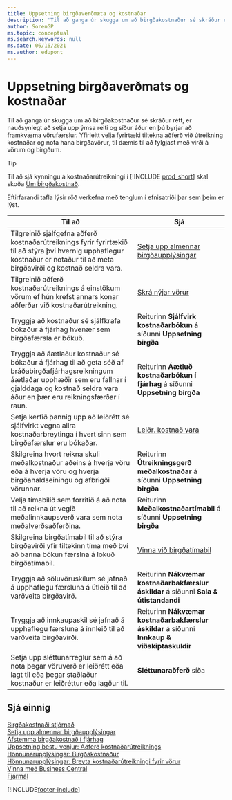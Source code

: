 ```yaml
---
title: Uppsetning birgðaverðmæta og kostnaðar
description: 'Til að ganga úr skugga um að birgðakostnaður sé skráður rétt, er nauðsynlegt að setja upp ýmsa reiti og síður áður en þú byrjar að framkvæma vörufærslur.'
author: SorenGP
ms.topic: conceptual
ms.search.keywords: null
ms.date: 06/16/2021
ms.author: edupont
---
```

# <a name="setting-up-inventory-valuation-and-costing" />Uppsetning birgðaverðmats og kostnaðar

Til að ganga úr skugga um að birgðakostnaður sé skráður rétt, er nauðsynlegt að setja upp ýmsa reiti og síður áður en þú byrjar að framkvæma vörufærslur. Yfirleitt velja fyrirtæki tiltekna aðferð við útreikning kostnaðar og nota hana birgðavörur, til dæmis til að fylgjast með virði á vörum og birgðum.  

> [!TIP]
> Til að sjá kynningu á kostnaðarútreikningi í [!INCLUDE [prod_short](includes/prod_short.md)] skal skoða [Um birgðakostnað](finance-learn-about-costing.md).

Eftirfarandi tafla lýsir röð verkefna með tenglum í efnisatriði þar sem þeim er lýst.

|**Til að**|**Sjá**|  
|------------|-------------|
|Tilgreinið sjálfgefna aðferð kostnaðarútreiknings fyrir fyrirtækið til að stýra því hvernig upphaflegur kostnaður er notaður til að meta birgðavirði og kostnað seldra vara.|[Setja upp almennar birgðaupplýsingar](inventory-how-setup-general.md)|  
|Tilgreinið aðferð kostnaðarútreiknings á einstökum vörum ef hún krefst annars konar aðferðar við kostnaðarútreikning.|[Skrá nýjar vörur](inventory-how-register-new-items.md)|  
|Tryggja að kostnaður sé sjálfkrafa bókaður á fjárhag hvenær sem birgðafærsla er bókuð.|Reiturinn **Sjálfvirk kostnaðarbókun** á síðunni **Uppsetning birgða**|  
|Tryggja að áætlaður kostnaður sé bókaður á fjárhag til að geta séð af bráðabirgðafjárhagsreikningum áætlaðar upphæðir sem eru fallnar í gjalddaga og kostnað seldra vara áður en þær eru reikningsfærðar í raun.|Reiturinn **Áætluð kostnaðarbókun í fjárhag** á síðunni **Uppsetning birgða**|  
|Setja kerfið þannig upp að leiðrétt sé sjálfvirkt vegna allra kostnaðarbreytinga í hvert sinn sem birgðafærslur eru bókaðar.|[Leiðr. kostnað vara](inventory-how-adjust-item-costs.md)|  
|Skilgreina hvort reikna skuli meðalkostnaður aðeins á hverja vöru eða á hverja vöru og hverja birgðahaldseiningu og afbrigði vörunnar.|Reiturinn **Útreikningsgerð meðalkostnaðar** á síðunni **Uppsetning birgða**|  
|Velja tímabilið sem forritið á að nota til að reikna út vegið meðalinnkaupsverð vara sem nota meðalverðsaðferðina.|Reiturinn **Meðalkostnaðartímabil** á síðunni **Uppsetning birgða**|  
|Skilgreina birgðatímabil til að stýra birgðavirði yfir tiltekinn tíma með því að banna bókun færslna á lokuð birgðatímabil.|[Vinna við birgðatímabil](finance-how-to-work-with-inventory-periods.md)|  
|Tryggja að söluvöruskilum sé jafnað á upphaflegu færsluna á útleið til að varðveita birgðavirð.|Reiturinn **Nákvæmar kostnaðarbakfærslur áskildar** á síðunni **Sala & útistandandi**|  
|Tryggja að innkaupaskil sé jafnað á upphaflegu færsluna á innleið til að varðveita birgðavirði.|Reiturinn **Nákvæmar kostnaðarbakfærslur áskildar** á síðunni **Innkaup & viðskiptaskuldir**|
|Setja upp sléttunarreglur sem á að nota þegar vöruverð er leiðrétt eða lagt til eða þegar staðlaður kostnaður er leiðréttur eða lagður til.|**Sléttunaraðferð** síða|  

## <a name="see-also" />Sjá einnig

[Birgðakostnaði stjórnað](finance-manage-inventory-costs.md)  
[Setja upp almennar birgðaupplýsingar](inventory-how-setup-general.md)  
[Afstemma birgðakostnað í fjárhag](finance-how-to-post-inventory-costs-to-the-general-ledger.md)  
[Uppsetning bestu venjur: Aðferð kostnaðarútreiknings](setup-best-practices-costing-method.md)  
[Hönnunarupplýsingar: Birgðakostnaður](design-details-inventory-costing.md)  
[Hönnunarupplýsingar: Breyta kostnaðarútreikningi fyrir vörur](design-details-changing-costing-methods.md)  
[Vinna með Business Central](ui-work-product.md)  
[Fjármál](finance.md)  


[!INCLUDE[footer-include](includes/footer-banner.md)]
